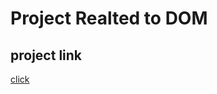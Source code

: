 # Project Realted to DOM

## project link
[click](https://stackblitz.com/edit/dom-project-chaiaurcode?file=index.html)